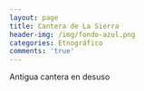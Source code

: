 ```yaml
---
layout: page
title: Cantera de La Sierra
header-img: /img/fondo-azul.png
categories: Etnográfico
comments: 'true'
---
```



Antigua cantera en desuso

<div class="photo-gallery">
<ul>
</ul>
</div>
